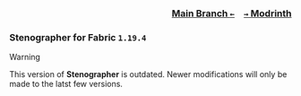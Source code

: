 ### <p align=right>[Main Branch `←`](https://github.com/KessokuTeaTime/Stenographer)&emsp;[`→` Modrinth](https://modrinth.com/mod/stenographer)</p>

### Stenographer for Fabric `1.19.4`

> [!WARNING]
> This version of **Stenographer** is outdated. Newer modifications will only be made to the latst few versions.
